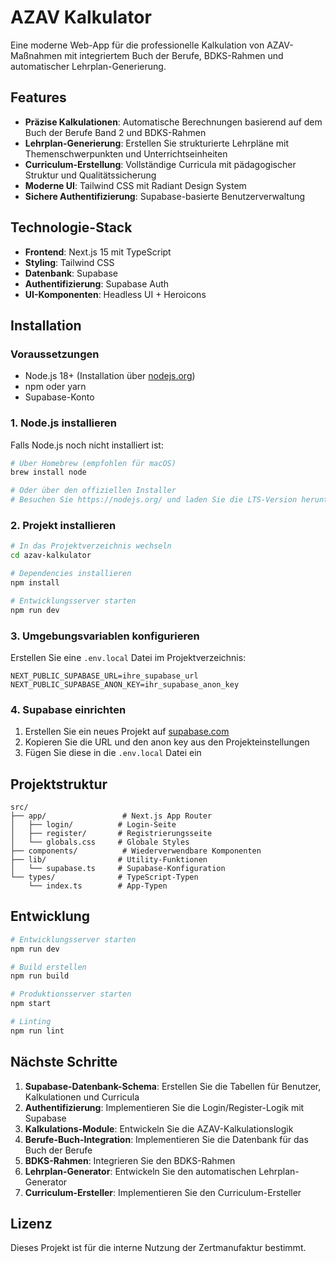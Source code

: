 # AZAV Kalkulator

Eine moderne Web-App für die professionelle Kalkulation von AZAV-Maßnahmen mit integriertem Buch der Berufe, BDKS-Rahmen und automatischer Lehrplan-Generierung.

## Features

- **Präzise Kalkulationen**: Automatische Berechnungen basierend auf dem Buch der Berufe Band 2 und BDKS-Rahmen
- **Lehrplan-Generierung**: Erstellen Sie strukturierte Lehrpläne mit Themenschwerpunkten und Unterrichtseinheiten
- **Curriculum-Erstellung**: Vollständige Curricula mit pädagogischer Struktur und Qualitätssicherung
- **Moderne UI**: Tailwind CSS mit Radiant Design System
- **Sichere Authentifizierung**: Supabase-basierte Benutzerverwaltung

## Technologie-Stack

- **Frontend**: Next.js 15 mit TypeScript
- **Styling**: Tailwind CSS
- **Datenbank**: Supabase
- **Authentifizierung**: Supabase Auth
- **UI-Komponenten**: Headless UI + Heroicons

## Installation

### Voraussetzungen

- Node.js 18+ (Installation über [nodejs.org](https://nodejs.org/))
- npm oder yarn
- Supabase-Konto

### 1. Node.js installieren

Falls Node.js noch nicht installiert ist:

```bash
# Über Homebrew (empfohlen für macOS)
brew install node

# Oder über den offiziellen Installer
# Besuchen Sie https://nodejs.org/ und laden Sie die LTS-Version herunter
```

### 2. Projekt installieren

```bash
# In das Projektverzeichnis wechseln
cd azav-kalkulator

# Dependencies installieren
npm install

# Entwicklungsserver starten
npm run dev
```

### 3. Umgebungsvariablen konfigurieren

Erstellen Sie eine `.env.local` Datei im Projektverzeichnis:

```env
NEXT_PUBLIC_SUPABASE_URL=ihre_supabase_url
NEXT_PUBLIC_SUPABASE_ANON_KEY=ihr_supabase_anon_key
```

### 4. Supabase einrichten

1. Erstellen Sie ein neues Projekt auf [supabase.com](https://supabase.com)
2. Kopieren Sie die URL und den anon key aus den Projekteinstellungen
3. Fügen Sie diese in die `.env.local` Datei ein

## Projektstruktur

```
src/
├── app/                 # Next.js App Router
│   ├── login/          # Login-Seite
│   ├── register/       # Registrierungsseite
│   └── globals.css     # Globale Styles
├── components/          # Wiederverwendbare Komponenten
├── lib/                # Utility-Funktionen
│   └── supabase.ts     # Supabase-Konfiguration
└── types/              # TypeScript-Typen
    └── index.ts        # App-Typen
```

## Entwicklung

```bash
# Entwicklungsserver starten
npm run dev

# Build erstellen
npm run build

# Produktionsserver starten
npm start

# Linting
npm run lint
```

## Nächste Schritte

1. **Supabase-Datenbank-Schema**: Erstellen Sie die Tabellen für Benutzer, Kalkulationen und Curricula
2. **Authentifizierung**: Implementieren Sie die Login/Register-Logik mit Supabase
3. **Kalkulations-Module**: Entwickeln Sie die AZAV-Kalkulationslogik
4. **Berufe-Buch-Integration**: Implementieren Sie die Datenbank für das Buch der Berufe
5. **BDKS-Rahmen**: Integrieren Sie den BDKS-Rahmen
6. **Lehrplan-Generator**: Entwickeln Sie den automatischen Lehrplan-Generator
7. **Curriculum-Ersteller**: Implementieren Sie den Curriculum-Ersteller

## Lizenz

Dieses Projekt ist für die interne Nutzung der Zertmanufaktur bestimmt. 